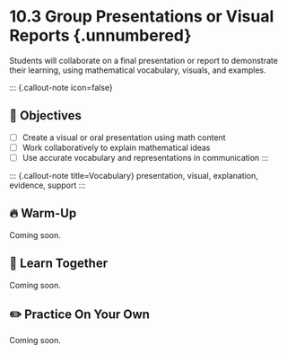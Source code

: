 #  10.3 Group Presentations or Visual Reports {.unnumbered}

Students will collaborate on a final presentation or report to demonstrate their learning, using mathematical vocabulary, visuals, and examples.

::: {.callout-note icon=false}
## 🎯 Objectives
- [ ] Create a visual or oral presentation using math content
- [ ] Work collaboratively to explain mathematical ideas
- [ ] Use accurate vocabulary and representations in communication
:::

::: {.callout-note title=Vocabulary}
presentation, visual, explanation, evidence, support
:::

## 🔥 Warm-Up
Coming soon.

## 🧠 Learn Together
Coming soon.

## ✏️ Practice On Your Own
Coming soon.

